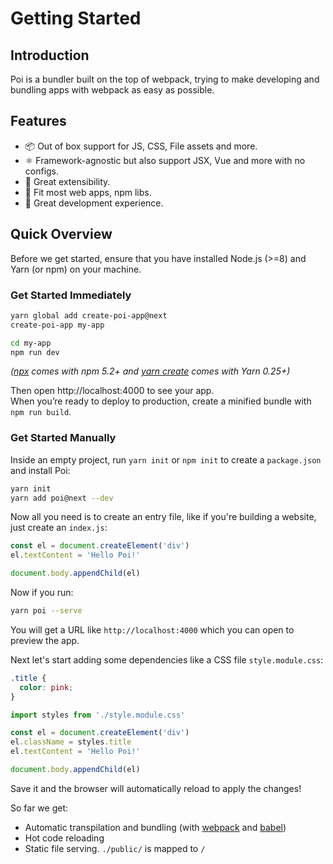 # Getting Started

## Introduction

Poi is a bundler built on the top of webpack, trying to make developing and bundling apps with webpack as easy as possible.

## Features

- 📦 Out of box support for JS, CSS, File assets and more.
- ⚛ Framework-agnostic but also support JSX, Vue and more with no configs.
- 🔌 Great extensibility.
- 🐙 Fit most web apps, npm libs.
- 🚨 Great development experience.

## Quick Overview

Before we get started, ensure that you have installed Node.js (>=8) and Yarn (or npm) on your machine.

### Get Started Immediately

```bash
yarn global add create-poi-app@next
create-poi-app my-app

cd my-app
npm run dev
```

_([npx](https://medium.com/@maybekatz/introducing-npx-an-npm-package-runner-55f7d4bd282b) comes with npm 5.2+ and [yarn create]() comes with Yarn 0.25+)_

Then open http://localhost:4000 to see your app.<br>
When you’re ready to deploy to production, create a minified bundle with `npm run build`.

### Get Started Manually

Inside an empty project, run `yarn init` or `npm init` to create a `package.json` and install Poi:

```bash
yarn init
yarn add poi@next --dev
```

Now all you need is to create an entry file, like if you're building a website, just create an `index.js`:

```js
const el = document.createElement('div')
el.textContent = 'Hello Poi!'

document.body.appendChild(el)
```

Now if you run:

```bash
yarn poi --serve
```

You will get a URL like `http://localhost:4000` which you can open to preview the app.

Next let's start adding some dependencies like a CSS file `style.module.css`:

```css
.title {
  color: pink;
}
```

```js
import styles from './style.module.css'

const el = document.createElement('div')
el.className = styles.title
el.textContent = 'Hello Poi!'

document.body.appendChild(el)
```

Save it and the browser will automatically reload to apply the changes!

So far we get:

- Automatic transpilation and bundling (with [webpack](https://webpack.js.org/) and [babel](https://babeljs.io/))
- Hot code reloading
- Static file serving. `./public/` is mapped to `/`
